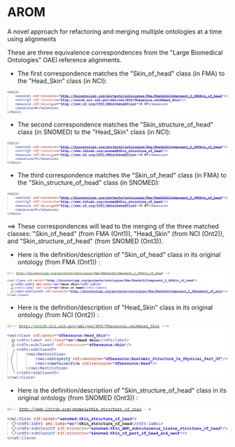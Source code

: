 # AROM
A novel approach for refactoring and merging multiple ontologies at a time using alignments




These are three equivalence correspondences from the "Large Biomedical Ontologies" OAEI reference alignments.

* The first correspondence matches the "Skin_of_head" class (in FMA) to the "Head_Skin" class (in NCI):

![FMA-NCI alignment](https://github.com/inesosman/AROM/blob/master/Figures/FMA-NCI.png)

* The second correspondence matches the "Skin_structure_of_head" class (in SNOMED) to the "Head_Skin" class (in NCI):

![SNOMED-NCI alignment](https://github.com/inesosman/AROM/blob/master/Figures/FMA-SNOMED.png)

* The third correspondence matches the "Skin_of_head" class (in FMA) to the "Skin_structure_of_head" class (in SNOMED):

![FMA-SNOMED alignment](https://github.com/inesosman/AROM/blob/master/Figures/FMA-SNOMED.png)




==> These correspondences will lead to the merging of the three matched classes: "Skin_of_head" (from FMA (Ont1)), "Head_Skin" (from NCI (Ont2)), and "Skin_structure_of_head" (from SNOMED (Ont3)).



* Here is the definition/description of "Skin_of_head" class in its original ontology (from FMA (Ont1)) :

![Skin_of_head](https://github.com/inesosman/AROM/blob/master/Figures/FMA_Class.png)

* Here is the definition/description of "Head_Skin" class in its original ontology (from NCI (Ont2)) :

![Head_Skin](https://github.com/inesosman/AROM/blob/master/Figures/NCI_Class.png)

* Here is the definition/description of "Skin_structure_of_head" class in its original ontology (from SNOMED (Ont3)) :

![Skin_structure_of_head](https://github.com/inesosman/AROM/blob/master/Figures/SNOMED_Class.png)
